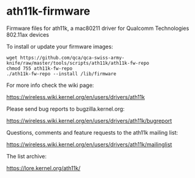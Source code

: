 # ath11k-firmware

Firmware files for ath11k, a mac80211 driver for Qualcomm Technologies
802.11ax devices

To install or update your firmware images:

```
wget https://github.com/qca/qca-swiss-army-knife/raw/master/tools/scripts/ath11k/ath11k-fw-repo
chmod 755 ath11k-fw-repo
./ath11k-fw-repo --install /lib/firmware
```

For more info check the wiki page:

https://wireless.wiki.kernel.org/en/users/drivers/ath11k

Please send bug reports to bugzilla.kernel.org:

https://wireless.wiki.kernel.org/en/users/drivers/ath11k/bugreport

Questions, comments and feature requests to the ath11k mailing list:

https://wireless.wiki.kernel.org/en/users/drivers/ath11k/mailinglist

The list archive:

https://lore.kernel.org/ath11k/
